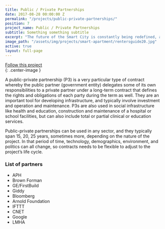 ```yaml
---
title: Public / Private Partnerships
date: 2017-08-28 00:00:00 Z
permalink: "/projects/public-private-partnerships/"
position: 7
project_name: Public / Private Partnerships
subtitle: Something something subtitle
excerpt: "The future of the Smart City is constantly being redefined, and by extension our relationship with citizens."
image_path: "/assets/img/projects/smart-apartment/rentersguide20.jpg"
active: true
layout: full-page
---
```


<div class="end-xs hidden-xs col-md-3 button-wrap">
<a class="usa-button usa-button-outline link--external" href="https://public.govdelivery.com/accounts/KYLOUISVILLE/subscriber/new?category_id=KYLOUISVILLE_C73" target="_blank">Follow this project</a>
</div>{: .center-image }

A public-private partnership (P3) is a very particular type of contract whereby the public partner (government entity) delegates some of its own responsibilities to a private partner under a long-term contract that defines the rights and obligations of each party during the term as well. They are an important tool for developing infrastructure, and typically involve investment and operation and maintenance. P3s are also used in social infrastructure like health and education, construction and maintenance of a hospital or school facilities, but can also include total or partial clinical or education services.

Public-private partnerships can be used in any sector, and they typically span 15, 20, 25 years, sometimes more, depending on the nature of the project. In that period of time, technology, demographics, environment, and politics can all change, so contracts needs to be flexible to adjust to the project’s life cycle.


### List of partners

- APH
- Brown Forman
- GE/FirstBuild
- Giddy
- Bloomberg
- Arnold Foundation
- IFTTT
- CNET
- Google
- LMHA
